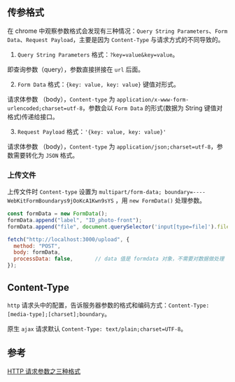 ## 传参格式

在 chrome 中观察参数格式会发现有三种情况：`Query String Parameters`、`Form Data`、`Request Payload`，主要是因为 `Content-Type` 与请求方式的不同导致的。

1. `Query String Parameters` 格式：`?key=value&key=value`。

即查询参数（query），参数直接拼接在 `url` 后面。

2. `Form Data` 格式：`{key: value, key: value}` 键值对形式。

请求体参数 （body），`Content-type` 为 `application/x-www-form-urlencoded;charset=utf-8`，参数会以 `Form Data` 的形式(数据为 String 键值对格式)传递给接口。

3. `Request Payload` 格式：`'{key: value, key: value}'`

请求体参数 （body），`Content-type` 为 `application/json;charset=utf-8`，参数需要转化为 `JSON` 格式。

### 上传文件

上传文件时 `Content-type` 设置为 `multipart/form-data; boundary=----WebKitFormBoundarys9jOoKcA1Kwn9sYS` ，用 `new FormData()` 处理参数。

```js
const formData = new FormData();
formData.append("label", "ID_photo-front");
formData.append("file", document.querySelector('input[type=file]').files[0]);

fetch("http://localhost:3000/upload", {
  method: "POST",
  body: formData,
  processData: false,       // data 值是 formdata 对象，不需要对数据做处理
});
```

## Content-Type

`http` 请求头中的配置，告诉服务器参数的格式和编码方式：`Content-Type: [media-type];[charset];boundary`。

原生 `ajax` 请求默认 `Content-Type: text/plain;charset=UTF-8`。

## 参考

[HTTP 请求参数之三种格式](https://segmentfault.com/a/1190000020665242)
